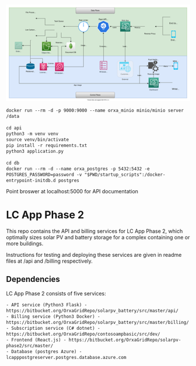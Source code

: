 
![Architecture Diagram](architecture-New.svg)


	docker run --rm -d -p 9000:9000 --name orxa_minio minio/minio server /data
	
	cd api
	python3 -m venv venv
	source venv/bin/activate
	pip install -r requirements.txt
	python3 application.py

	cd db
	docker run --rm -d --name orxa_postgres -p 5432:5432 -e POSTGRES_PASSWORD=password -v "$PWD/startup_scripts":/docker-entrypoint-initdb.d postgres

Point broswer at localhost:5000 for API documentation


# LC App Phase 2

This repo contains the API and billing services for LC App Phase 2, which optimally sizes solar PV and battery storage for a complex containing one or more buildings.

Instructions for testing and deploying these services are given in readme files at /api and /billing respectively.

## Dependencies

LC App Phase 2 consists of five services:

	- API service (Python3 Flask) - https://bitbucket.org/OrxaGridRepo/solarpv_battery/src/master/api/
    - Billing service (Python3 Docker) - https://bitbucket.org/OrxaGridRepo/solarpv_battery/src/master/billing/
    - Subscription service (C# dotnet) - https://bitbucket.org/OrxaGridRepo/contosoampbasic/src/dev/
    - Frontend (React.js) - https://bitbucket.org/OrxaGridRepo/solarpv-phase2/src/master/
    - Database (postgres Azure) - lcapppostgreserver.postgres.database.azure.com

